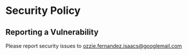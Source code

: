 # Security Policy

## Reporting a Vulnerability

Please report security issues to ozzie.fernandez.isaacs@googlemail.com
